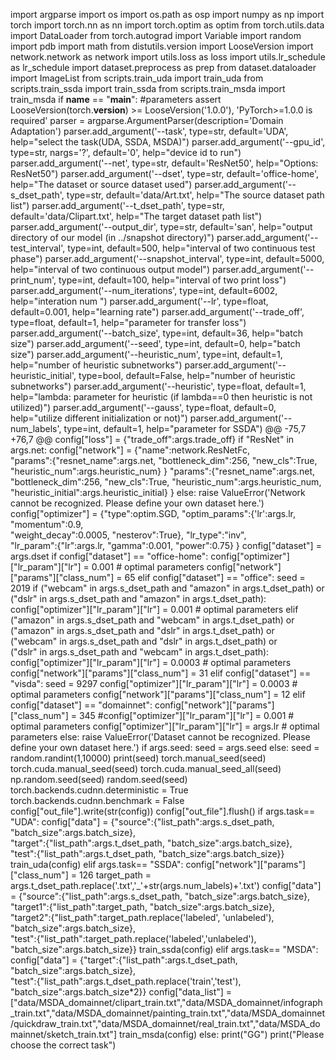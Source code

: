 import argparse
import os
import os.path as osp
import numpy as np
import torch
import torch.nn as nn
import torch.optim as optim
from torch.utils.data import DataLoader
from torch.autograd import Variable
import random
import pdb
import math
from distutils.version import LooseVersion
import network.network as network
import utils.loss as loss
import utils.lr_schedule as lr_schedule
import dataset.preprocess as prep
from dataset.dataloader import ImageList
from scripts.train_uda import train_uda
from scripts.train_ssda import train_ssda
from scripts.train_msda import train_msda
if __name__ == "__main__":
    #parameters
    assert LooseVersion(torch.__version__) >= LooseVersion('1.0.0'), 'PyTorch>=1.0.0 is required'
    parser = argparse.ArgumentParser(description='Domain Adaptation')
    parser.add_argument('--task', type=str, default='UDA', help="select the task(UDA, SSDA, MSDA)")
    parser.add_argument('--gpu_id', type=str, nargs='?', default='0', help="device id to run")
    parser.add_argument('--net', type=str, default='ResNet50', help="Options: ResNet50")
    parser.add_argument('--dset', type=str, default='office-home', help="The dataset or source dataset used")
    parser.add_argument('--s_dset_path', type=str, default='data/Art.txt', help="The source dataset path list")
    parser.add_argument('--t_dset_path', type=str, default='data/Clipart.txt', help="The target dataset path list")
    parser.add_argument('--output_dir', type=str, default='san', help="output directory of our model (in ../snapshot directory)")
    parser.add_argument('--test_interval', type=int, default=500, help="interval of two continuous test phase")
    parser.add_argument('--snapshot_interval', type=int, default=5000, help="interval of two continuous output model")
    parser.add_argument('--print_num', type=int, default=100, help="interval of two print loss")
    parser.add_argument('--num_iterations', type=int, default=6002, help="interation num ")
    parser.add_argument('--lr', type=float, default=0.001, help="learning rate")
    parser.add_argument('--trade_off', type=float, default=1, help="parameter for transfer loss")
    parser.add_argument('--batch_size', type=int, default=36, help="batch size")
    parser.add_argument('--seed', type=int, default=0, help="batch size")
    parser.add_argument('--heuristic_num', type=int, default=1, help="number of heuristic subnetworks")
    parser.add_argument('--heuristic_initial', type=bool, default=False, help="number of heuristic subnetworks")
    parser.add_argument('--heuristic', type=float, default=1, help="lambda: parameter for heuristic (if lambda==0 then heuristic is not utilized)")
    parser.add_argument('--gauss', type=float, default=0, help="utilize different initialization or not)")
    parser.add_argument('--num_labels', type=int, default=1, help="parameter for SSDA")
@@ -75,7 +76,7 @@
    config["loss"] = {"trade_off":args.trade_off}
    if "ResNet" in args.net:
        config["network"] = {"name":network.ResNetFc, \
            "params":{"resnet_name":args.net, "bottleneck_dim":256, "new_cls":True, "heuristic_num":args.heuristic_num} }
            "params":{"resnet_name":args.net, "bottleneck_dim":256, "new_cls":True, "heuristic_num":args.heuristic_num, "heuristic_initial":args.heuristic_initial} }
    else:
        raise ValueError('Network cannot be recognized. Please define your own dataset here.')
         config["optimizer"] = {"type":optim.SGD, "optim_params":{'lr':args.lr, "momentum":0.9, \
                           "weight_decay":0.0005, "nesterov":True}, "lr_type":"inv", \
                           "lr_param":{"lr":args.lr, "gamma":0.001, "power":0.75} }
    config["dataset"] = args.dset
    if config["dataset"] == "office-home":
        config["optimizer"]["lr_param"]["lr"] = 0.001 # optimal parameters
        config["network"]["params"]["class_num"] = 65
    elif config["dataset"] == "office":
        seed = 2019
        if   ("webcam" in args.s_dset_path and "amazon" in args.t_dset_path) or \
             ("dslr" in args.s_dset_path and "amazon" in args.t_dset_path):
             config["optimizer"]["lr_param"]["lr"] = 0.001 # optimal parameters
        elif ("amazon" in args.s_dset_path and "webcam" in args.t_dset_path) or \
             ("amazon" in args.s_dset_path and "dslr" in args.t_dset_path) or \
             ("webcam" in args.s_dset_path and "dslr" in args.t_dset_path) or \
             ("dslr" in args.s_dset_path and "webcam" in args.t_dset_path):
             config["optimizer"]["lr_param"]["lr"] = 0.0003 # optimal parameters
        config["network"]["params"]["class_num"] = 31
    elif config["dataset"] == "visda":
    seed = 9297
        config["optimizer"]["lr_param"]["lr"] = 0.0003 # optimal parameters
        config["network"]["params"]["class_num"] = 12
    elif config["dataset"] == "domainnet":
        config["network"]["params"]["class_num"] = 345
        #config["optimizer"]["lr_param"]["lr"] = 0.001 # optimal parameters
        config["optimizer"]["lr_param"]["lr"] = args.lr # optimal parameters
    else:
        raise ValueError('Dataset cannot be recognized. Please define your own dataset here.')
    if args.seed:
        seed = args.seed
    else:
        seed = random.randint(1,10000)
    print(seed)
    torch.manual_seed(seed)
    torch.cuda.manual_seed(seed)
    torch.cuda.manual_seed_all(seed)
    np.random.seed(seed)
    random.seed(seed)
    torch.backends.cudnn.deterministic = True
    torch.backends.cudnn.benchmark = False
    config["out_file"].write(str(config))
    config["out_file"].flush()
    if args.task== "UDA":
        config["data"] = {"source":{"list_path":args.s_dset_path, "batch_size":args.batch_size}, \
                      "target":{"list_path":args.t_dset_path, "batch_size":args.batch_size}, \
                      "test":{"list_path":args.t_dset_path, "batch_size":args.batch_size}}
        train_uda(config)
    elif args.task== "SSDA":
        config["network"]["params"]["class_num"] = 126
        target_path = args.t_dset_path.replace('.txt','_'+str(args.num_labels)+'.txt')
        config["data"] = {"source":{"list_path":args.s_dset_path, "batch_size":args.batch_size}, \
                      "target1":{"list_path":target_path, "batch_size":args.batch_size}, \
                      "target2":{"list_path":target_path.replace('labeled', 'unlabeled'), "batch_size":args.batch_size}, \
                      "test":{"list_path":target_path.replace('labeled','unlabeled'), "batch_size":args.batch_size}}
        train_ssda(config)
    elif args.task== "MSDA":
        config["data"] = {"target":{"list_path":args.t_dset_path, "batch_size":args.batch_size}, \
                      "test":{"list_path":args.t_dset_path.replace('train','test'), "batch_size":args.batch_size*2}}
 config["data_list"] = ["data/MSDA_domainnet/clipart_train.txt","data/MSDA_domainnet/infograph_train.txt","data/MSDA_domainnet/painting_train.txt","data/MSDA_domainnet/quickdraw_train.txt","data/MSDA_domainnet/real_train.txt","data/MSDA_domainnet/sketch_train.txt"]
        train_msda(config)
    else:
        print("GG")
        print("Please choose the correct task")
